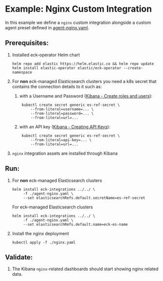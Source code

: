 # Example: Nginx Custom Integration

In this example we define a `nginx` custom integration alongside a custom agent preset defined in [agent-nginx.yaml](agent-nginx.yaml).

## Prerequisites:
1. Installed eck-operator Helm chart
   ```console
   helm repo add elastic https://helm.elastic.co && helm repo update
   helm install elastic-operator elastic/eck-operator --create-namespace
   ```
2. For **non** eck-managed Elasticsearch clusters you need a k8s secret that contains the connection details to it such as:
   1. with a Username and Password ([Kibana - Create roles and users](https://www.elastic.co/guide/en/kibana/current/using-kibana-with-security.html#security-create-roles)):
      ```console
       kubectl create secret generic es-ref-secret \
           --from-literal=username=... \
           --from-literal=password=... \
           --from-literal=url=...
       ```
   2. with an API key ([Kibana - Creating API Keys](https://www.elastic.co/guide/en/kibana/current/api-keys.html)):
      ```console
       kubectl create secret generic es-ref-secret \
           --from-literal=api-key=... \
           --from-literal=url=...
       ```

3. `nginx` integration assets are installed through Kibana

## Run:
1. For **non** eck-managed Elasticsearch clusters
    ```console
    helm install eck-integrations ../../ \
         -f ./agent-nginx.yaml \
         --set elasticsearchRefs.default.secretName=es-ref-secret 
    ```
    For eck-managed Elasticsearch clusters
    ```console
    helm install eck-integrations ../../ \
         -f ./agent-nginx.yaml \
         --set elasticsearchRefs.default.name=eck-es-name 
    ```

2. Install the nginx deployment
    ```console
   kubectl apply -f ./nginx.yaml
    ```
   
## Validate:

1. The Kibana `nginx`-related dashboards should start showing nginx related data.